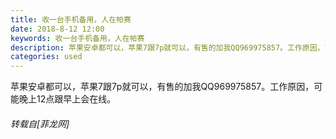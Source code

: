 ```yaml
---
title: 收一台手机备用，人在帕赛
date: 2018-8-12 12:00
keywords: 收一台手机备用，人在帕赛
description: 苹果安卓都可以，苹果7跟7p就可以，有售的加我QQ969975857。工作原因，可能晚上12点跟早上会在线。
categories: used
---
```

<td class="t_f" id="postmessage_1629756">

苹果安卓都可以，苹果7跟7p就可以，有售的加我QQ969975857。工作原因，可能晚上12点跟早上会在线。</td>
###### 转载自[菲龙网]